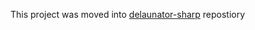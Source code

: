 This project was moved into [delaunator-sharp](https://github.com/nol1fe/delaunator-sharp) repostiory
